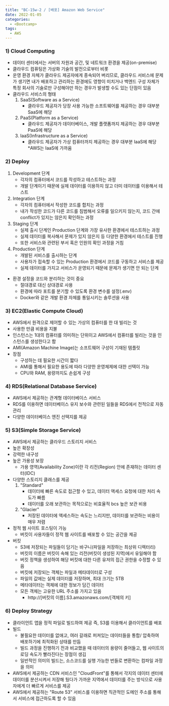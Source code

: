 ```yaml
---
title: "BC-15w-2 / [배포] Amazon Web Service"
date: 2022-01-05
categories:
  - <Bootcamp>
tags:
  - AWS
---
```


### 1) Cloud Computing

- 데이터 센터에서는 서버의 자원과 공간, 및 네트워크 환경을 제공(on-premise)
- 클라우드 컴퓨팅은 가상화 기술의 발전으로부터 비롯
- 운영 환경 자체가 클라우드 제공자에게 종속되어 버리므로, 클라우드 서비스에 문제가 생기면 내가 배포하고 관리하는 환경에도 영향이 미치거나 백엔드 구성 자체가 특정 회사의 기술로만 구성해야만 하는 경우가 발생할 수도 있는 단점이 있음
- 클라우드 서비스의 형태
  1. SaaS(Software as a Service)
     - 클라우드 제공자가 당장 사용 가능한 소프트웨어를 제공하는 경우 대부분 SaaS에 해당
  2. PaaS(Platform as a Service)
     - 클라우드 제공자가 데이터베이스, 개발 플랫폼까지 제공하는 경우 대부분 PaaS에 해당
  3. IaaS(Infrastructure as a Service)
     - 클라우드 제공자가 가상 컴퓨터까지 제공하는 경우 대부분 IaaS에 해당
       \*AWS는 IaaS에 가까움

### 2) Deploy

1. Development 단계
   - 각자의 컴퓨터에서 코드를 작성하고 테스트하는 과정
   - 개발 단계이기 때문에 실제 데이터를 이용하지 않고 더미 데이터를 이용해서 테스트
2. Integration 단계
   - 각자의 컴퓨터에서 작성한 코드를 합치는 과정
   - 내가 작성한 코드가 다른 코드를 침범해서 오류를 일으키지 않는지, 코드 간에 conflict가 있지는 않은지 확인하는 과정
3. Staging 단계
   - 실제 출시 단계인 Production 단계와 가장 유사한 환경에서 테스트하는 과정
   - 실제 데이터를 복사해서 문제가 있지 않은지 등 다양한 환경에서 테스트를 진행
   - 또한 서비스와 관련된 부서 혹은 인원의 확인 과정을 거침
4. Production 단계
   - 개발된 서비스를 출시하는 단계
   - 사용자가 접속할 수 있는 Production 환경에서 코드를 구동하고 서비스를 제공
   - 실제 데이터를 가지고 서비스가 운영되기 때문에 문제가 생기면 안 되는 단계

- 환경 설정을 코드와 분리하는 것이 중요
  - 절대경로 대신 상대경로 사용
  - 환경에 따라 포트를 분기할 수 있도록 환경 변수를 설정(.env)
  - Docker와 같은 개발 환경 자체를 통일시키는 솔루션을 사용

### 3) EC2(Elastic Compute Cloud)

- AWS에서 원격으로 제어할 수 있는 가상의 컴퓨터를 한 대 빌리는 것
- 사용한 만큼 비용을 지불
- 인스턴스는 1대의 컴퓨터를 의미하는 단위이고 AWS에서 컴퓨터를 빌리는 것을 인스턴스를 생성한다고 함
- AMI(Amazon Machine Image)는 소프트웨어 구성이 기재된 템플릿
- 장점
  - 구성하는 데 필요한 시간이 짧다
  - AMI를 통해서 필요한 용도에 따라 다양한 운영체제에 대한 선택이 가능
  - CPU와 RAM, 용량까지도 손쉽게 구성

### 4) RDS(Relational Database Service)

- AWS에서 제공하는 관계형 데이터베이스 서비스
- RDS를 이용하면 데이터베이스 유지 보수와 관련된 일들을 RDS에서 전적으로 자동 관리
- 다양한 데이터베이스 엔진 선택지를 제공

### 5) S3(Simple Storage Service)

- AWS에서 제공하는 클라우드 스토리지 서비스
- 높은 확장성
- 강력한 내구성
- 높은 가용성 보장
  - 가용 영역(Availability Zone)이란 각 리전(Region) 안에 존재하는 데이터 센터(IDC)
- 다양한 스토리지 클래스를 제공
  1. "Standard"
     - 데이터에 빠른 속도로 접근할 수 있고, 데이터 액세스 요청에 대한 처리 속도가 빠름
     - 데이터를 오래 보관하는 목적으로는 비효율적 bcs 높은 보관 비용
  2. "Glacier"
     - 저장된 데이터에 액세스하는 속도는 느리지만, 데이터를 보관하는 비용이 매우 저렴
- 정적 웹 사이트 호스팅이 가능
  - 버킷이 사용자들이 정적 웹 사이트를 배포할 수 있는 공간을 제공
- 버킷
  - S3에 저장되는 파일들이 담기는 바구니(파일을 저장하는 최상위 디렉터리)
  - 버킷의 이름은 버킷이 속해 있는 리전(버킷이 생성된 지역)에서 유일해야 함
  - 버킷 정책을 생성하여 해당 버킷에 대한 다른 유저의 접근 권한을 수정할 수 있음
  - 버킷에 저장되는 객체는 파일과 메타데이터로 구성
  - 파일의 값에는 실제 데이터를 저장하며, 최대 크기는 5TB
  - 메타데이터는 객체에 대한 정보가 담긴 데이터
  - 모든 객체는 고유한 URL 주소를 가지고 있음
    - http://[버킷의 이름].S3.amazonaws.com/[객체의 키]

### 6) Deploy Strategy

- 클라이언트 앱을 정적 파일로 빌드하여 제공 즉, S3를 이용해서 클라이언트를 배포
- 빌드
  - 불필요한 데이터를 없애고, 여러 갈래로 퍼져있는 데이터들을 통합/ 압축하여 배포하기에 최적화된 상태를 만듬
  - 빌드 과정을 진행하기 전과 비교했을 때 데이터의 용량이 줄어들고, 웹 사이트의 로딩 속도가 빨라진다는 장점이 생김
  - 일반적인 의미의 빌드는, 소스코드를 실행 가능한 번들로 변환하는 컴파일 과정을 의미
- AWS에서 제공하는 CDN 서비스인 "CloudFront"를 통해서 각지의 데이터 센터에 데이터를 분산시켜서 저장해 뒀다가 가까운 지역에서 데이터를 주는 방식으로 사용자에게 더 빠르게 서비스를 제공
- AWS에서 제공하는 "Route 53" 서비스를 이용하면 직관적인 도메인 주소를 통해서 서비스에 접근하도록 할 수 있음
